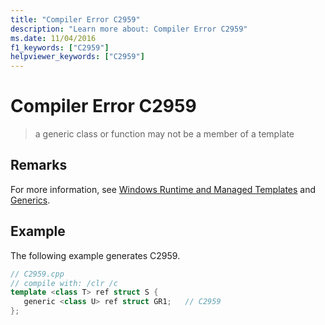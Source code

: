 ```yaml
---
title: "Compiler Error C2959"
description: "Learn more about: Compiler Error C2959"
ms.date: 11/04/2016
f1_keywords: ["C2959"]
helpviewer_keywords: ["C2959"]
---
```

# Compiler Error C2959

> a generic class or function may not be a member of a template

## Remarks

For more information, see [Windows Runtime and Managed Templates](../../extensions/windows-runtime-and-managed-templates-cpp-component-extensions.md) and [Generics](../../extensions/generics-cpp-component-extensions.md).

## Example

The following example generates C2959.

```cpp
// C2959.cpp
// compile with: /clr /c
template <class T> ref struct S {
   generic <class U> ref struct GR1;   // C2959
};
```
